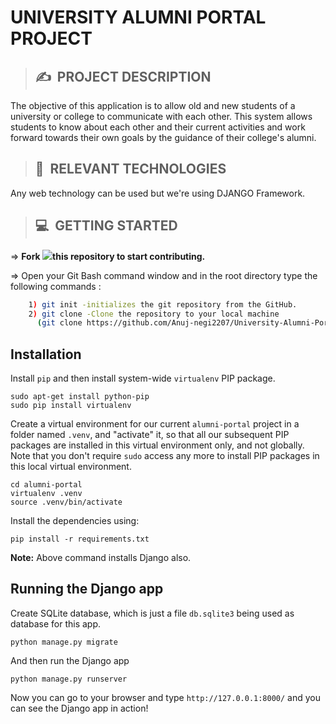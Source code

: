 # **UNIVERSITY ALUMNI PORTAL PROJECT**

>## ✍&nbsp; PROJECT DESCRIPTION
The objective of this application is to allow old and new students of a university or college to communicate with each other. This system allows students to know about each other and their current activities and work forward towards their own goals by the guidance of their college's alumni. 

>## 📂&nbsp; RELEVANT TECHNOLOGIES
Any web technology can be used but we're using DJANGO Framework.


>## 💻&nbsp; GETTING STARTED

=> **Fork <a href=https://github.com/Anuj-negi2207/University-Alumni-Portal-Project><img src="https://img.icons8.com/ios/24/000000/code-fork.png"></a>this repository to start contributing.**

=> Open your Git Bash command window and in the root directory type the following commands :
```bash
    1) git init -initializes the git repository from the GitHub. 
    2) git clone -Clone the repository to your local machine
      (git clone https://github.com/Anuj-negi2207/University-Alumni-Portal-Project.git)
``` 

Installation
------------

Install `pip` and then install system-wide `virtualenv` PIP package.

    sudo apt-get install python-pip
    sudo pip install virtualenv

Create a virtual environment for our current `alumni-portal` project in a
folder named `.venv`, and "activate" it, so that all our subsequent PIP
packages are installed in this virtual environment only, and not globally. Note
that you don't require `sudo` access any more to install PIP packages in this
local virtual environment.

    cd alumni-portal
    virtualenv .venv
    source .venv/bin/activate


Install the dependencies using:

    pip install -r requirements.txt

**Note:** Above command installs Django also.

Running the Django app
----------------------

Create SQLite database, which is just a file `db.sqlite3` being used as
database for this app.

    python manage.py migrate

And then run the Django app

    python manage.py runserver

Now you can go to your browser and type `http://127.0.0.1:8000/` and you can
see the Django app in action!
